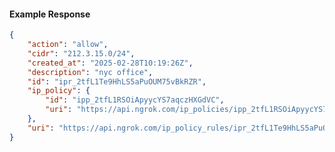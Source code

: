 <!-- Code generated for API Clients. DO NOT EDIT. -->

#### Example Response

```json
{
	"action": "allow",
	"cidr": "212.3.15.0/24",
	"created_at": "2025-02-28T10:19:26Z",
	"description": "nyc office",
	"id": "ipr_2tfL1Te9HhLS5aPuOUM75vBkRZR",
	"ip_policy": {
		"id": "ipp_2tfL1RSOiApyycYS7aqczHXGdVC",
		"uri": "https://api.ngrok.com/ip_policies/ipp_2tfL1RSOiApyycYS7aqczHXGdVC"
	},
	"uri": "https://api.ngrok.com/ip_policy_rules/ipr_2tfL1Te9HhLS5aPuOUM75vBkRZR"
}
```
